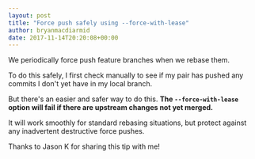 ```yaml
---
layout: post
title: "Force push safely using --force-with-lease"
author: bryanmacdiarmid
date: 2017-11-14T20:20:08+00:00
---
```


We periodically force push feature branches when we rebase them. 

To do this safely, I first check manually to see if my pair has pushed any commits I don't yet have in my local branch. 

But there's an easier and safer way to do this.  **The `--force-with-lease` option will fail if there are upstream changes not yet merged.**

It will work smoothly for standard rebasing situations, but protect against any inadvertent destructive force pushes.

Thanks to Jason K for sharing this tip with me!

